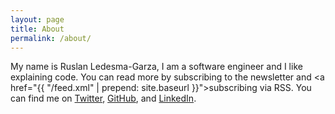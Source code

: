 ```yaml
---
layout: page
title: About
permalink: /about/
---
```


My name is Ruslan Ledesma-Garza, I am a software engineer and I like
explaining code.
You can read more by
<a onclick="subscribe()">subscribing to the newsletter</a>
and <a href="{{ "/feed.xml" | prepend: site.baseurl }}">subscribing via RSS</a>.
You can find me on
<a href="https://twitter.com/{{ site.twitter_username }}">Twitter</a>,
<a href="https://github.com/{{ site.github_username }}">GitHub</a>,
and <a href="https://www.linkedin.com/in/{{ site.linkedin_username }}">LinkedIn</a>.